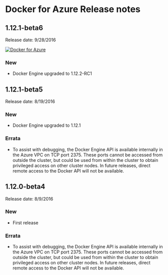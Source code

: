 <!--[metadata]>
+++
title = "Docker for Azure Release notes"
description = "Docker for Azure Release notes"
keywords = ["iaas, Azure"]
[menu.main]
identifier="azure-release-notes"
parent = "docs-azure"
name = "Release Notes"
weight="400"
+++
<![end-metadata]-->

# Docker for Azure Release notes

## 1.12.1-beta6

Release date: 9/28/2016

[![Docker for Azure](https://gallery.mailchimp.com/761fa9756d4209ea04a811254/images/f9aab976-fd63-4e64-bb66-5e57e1ffd9c1.png)](https://portal.azure.com/#create/Microsoft.Template/uri/https%3A%2F%2Fdocker-for-azure.s3.amazonaws.com%2Fazure%2Fbeta%2Fazure-v1.12.2-beta6.json)

### New

 * Docker Engine upgraded to 1.12.2-RC1


## 1.12.1-beta5

Release date: 8/19/2016

### New

 * Docker Engine upgraded to 1.12.1

### Errata

 * To assist with debugging, the Docker Engine API is available internally in the Azure VPC on TCP port 2375. These ports cannot be accessed from outside the cluster, but could be used from within the cluster to obtain privileged access on other cluster nodes. In future releases, direct remote access to the Docker API will not be available.

## 1.12.0-beta4

Release date: 8/9/2016

### New

 * First release

### Errata

 * To assist with debugging, the Docker Engine API is available internally in the Azure VPC on TCP port 2375. These ports cannot be accessed from outside the cluster, but could be used from within the cluster to obtain privileged access on other cluster nodes. In future releases, direct remote access to the Docker API will not be available.
